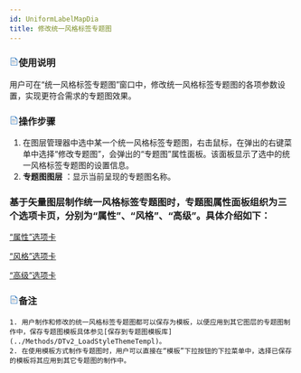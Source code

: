 ```yaml
---
id: UniformLabelMapDia
title: 修改统一风格标签专题图
---
```

### ![](../../img/read.gif)使用说明

用户可在“统一风格标签专题图”窗口中，修改统一风格标签专题图的各项参数设置，实现更符合需求的专题图效果。

### ![](../../img/read.gif)操作步骤

1. 在图层管理器中选中某一个统一风格标签专题图，右击鼠标，在弹出的右键菜单中选择“修改专题图”，会弹出的“专题图”属性面板。该面板显示了选中的统一风格标签专题图的设置信息。
2. **专题图图层** ：显示当前呈现的专题图名称。 

### 基于矢量图层制作统一风格标签专题图时，专题图属性面板组织为三个选项卡页，分别为“属性”、“风格”、“高级”。具体介绍如下：

 [“属性”选项卡](PropertiesDia)

 [“风格”选项卡](UniformStyleDia)

 [“高级”选项卡](AdvancedDia)

### ![](../../img/read.gif)备注

    1. 用户制作和修改的统一风格标签专题图都可以保存为模板，以便应用到其它图层的专题图制作中，保存专题图模板具体参见[保存到专题图模板库](../Methods/DTv2_LoadStyleThemeTempl)。
    2. 在使用模板方式制作专题图时，用户可以直接在“模板”下拉按钮的下拉菜单中，选择已保存的模板将其应用到其它专题图的制作中。


